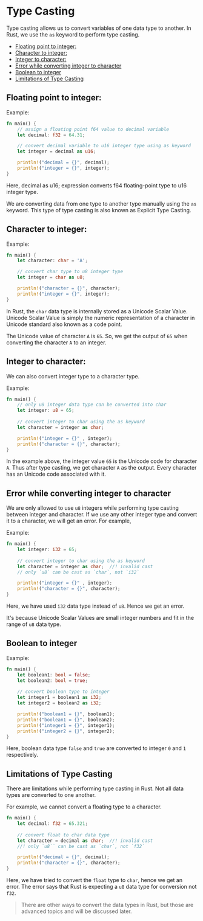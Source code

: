 <!-- omit in toc -->
# Type Casting

Type casting allows us to convert variables of one data type to another. In Rust, we use the `as` keyword to perform type casting.

- [Floating point to integer:](#floating-point-to-integer)
- [Character to integer:](#character-to-integer)
- [Integer to character:](#integer-to-character)
- [Error while converting integer to character](#error-while-converting-integer-to-character)
- [Boolean to integer](#boolean-to-integer)
- [Limitations of Type Casting](#limitations-of-type-casting)


## Floating point to integer:

Example:
```rust
fn main() {
    // assign a floating point f64 value to decimal variable
    let decimal: f32 = 64.31;

    // convert decimal variable to u16 integer type using as keyword
    let integer = decimal as u16;

    println!("decimal = {}", decimal);
    println!("integer = {}", integer);
}
```

Here, decimal as u16; expression converts f64 floating-point type to u16 integer type.

We are converting data from one type to another type manually using the `as` keyword. This type of type casting is also known as Explicit Type Casting.

## Character to integer:

Example:
```rust
fn main() {
    let character: char = 'A';

    // convert char type to u8 integer type
    let integer = char as u8;

    println!("character = {}", character);
    println!("integer = {}", integer);
}
```

In Rust, the `char` data type is internally stored as a Unicode Scalar Value. Unicode Scalar Value is simply the numeric representation of a character in Unicode standard also known as a code point.

The Unicode value of character `A` is `65`. So, we get the output of `65` when converting the character `A` to an integer.

## Integer to character:

We can also convert integer type to a character type.

Example:
```rust
fn main() {
    // only u8 integer data type can be converted into char
    let integer: u8 = 65;
  
    // convert integer to char using the as keyword
    let character = integer as char;

    println!("integer = {}" , integer);
    println!("character = {}", character);
}
```

In the example above, the integer value `65` is the Unicode code for character `A`. Thus after type casting, we get character `A` as the output. Every character has an Unicode code associated with it.

## Error while converting integer to character

We are only allowed to use `u8` integers while performing type casting between integer and character. If we use any other integer type and convert it to a character, we will get an error. For example,

Example:
```rust
fn main() {
    let integer: i32 = 65;
  
    // convert integer to char using the as keyword
    let character = integer as char;  //! invalid cast
    // only `u8` can be cast as `char`, not `i32`

    println!("integer = {}" , integer);
    println!("character = {}", character);
}
```

Here, we have used `i32` data type instead of `u8`. Hence we get an error.

It's because Unicode Scalar Values are small integer numbers and fit in the range of `u8` data type.

## Boolean to integer

Example:
```rust
fn main() {
    let boolean1: bool = false;
    let boolean2: bool = true;
  
    // convert boolean type to integer
    let integer1 = boolean1 as i32;
    let integer2 = boolean2 as i32;

    println!("boolean1 = {}", boolean1);
    println!("boolean1 = {}", boolean2);
    println!("integer1 = {}", integer1);
    println!("integer2 = {}", integer2);
}
```

Here, boolean data type `false` and `true` are converted to integer `0` and `1` respectively.

## Limitations of Type Casting
There are limitations while performing type casting in Rust. Not all data types are converted to one another.

For example, we cannot convert a floating type to a character.

```rust
fn main() {
    let decimal: f32 = 65.321;
  
    // convert float to char data type
    let character = decimal as char;  //! invalid cast
    //! only `u8`` can be cast as `char`, not `f32`

    println!("decimal = {}", decimal);
    println!("character = {}", character);
}
```

Here, we have tried to convert the `float` type to `char`, hence we get an error. The error says that Rust is expecting a `u8` data type for conversion not `f32`.

> There are other ways to convert the data types in Rust, but those are advanced topics and will be discussed later.